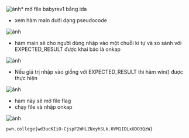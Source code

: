 ![ảnh](https://github.com/LDV-SpaceK/pwn.collage/assets/151914246/b8ace3f2-b6e1-4bc1-bcf7-29fa28206136)* mở file babyrev1 bằng ida
* xem hàm main dưới dạng pseudocode

![ảnh](https://github.com/LDV-SpaceK/pwn.collage/assets/151914246/27b78468-ec3a-4a42-89a5-36354cd62d5c)

* hàm main sẽ cho người dùng nhập vào một chuỗi kí tự và so sánh với EXPECTED_RESULT được khai báo là onkap

![ảnh](https://github.com/LDV-SpaceK/pwn.collage/assets/151914246/4b8c5fec-080f-4e08-9ba1-30d45d62cfda)

* Nếu giá trị nhập vào giống với EXPECTED_RESULT thì hàm win() được thực hiện

![ảnh](https://github.com/LDV-SpaceK/pwn.collage/assets/151914246/c415550b-235b-49cc-ab82-306e95fbff3d)

* hàm này sẽ mở file flag
* chạy file và nhập onkap

![ảnh](https://github.com/LDV-SpaceK/pwn.collage/assets/151914246/7b386784-f32d-431f-a4a6-50f6b97af4ab)

`pwn.college{wd3ucKIiO-CjspF2WHLZNxyhSLk.0VM1IDLxUDO3QzW}`
